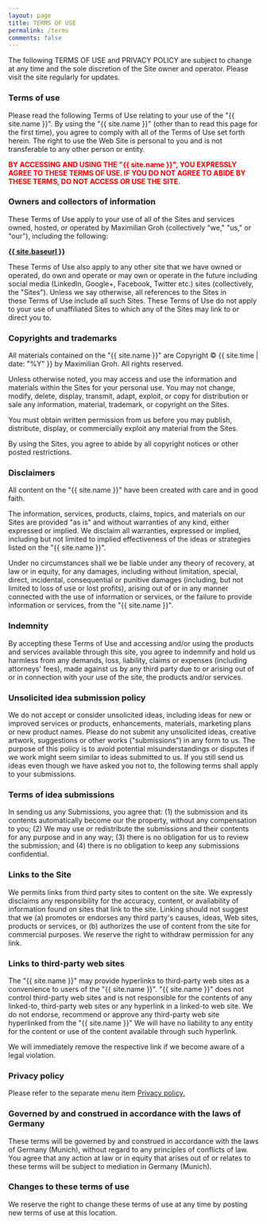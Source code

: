```yaml
---
layout: page
title: TERMS OF USE
permalink: /terms
comments: false
---
```


<p>The following TERMS OF USE and PRIVACY POLICY are subject to change at any time and the sole discretion of the Site owner and operator. Please visit the site regularly for updates.</p>

<h3>Terms of use</h3>
<p>Please read the following Terms of Use relating to your use of the "{{ site.name }}". By using the "{{ site.name }}" (other than to read this page for the first time), you agree to comply with all of the Terms of Use set forth herein. The right to use the Web Site is personal to you and is not transferable to any other person or entity.</p>

<p style="color:red; font-weight: bold;">BY ACCESSING AND USING THE "{{ site.name }}", YOU EXPRESSLY AGREE TO THESE TERMS OF USE. IF YOU DO NOT AGREE TO ABIDE BY THESE TERMS, DO NOT ACCESS OR USE THE SITE.</p>

<h3>Owners and collectors of information</h3>
<p>These Terms of Use apply to your use of all of the Sites and services owned, hosted, or operated by Maximilian Groh (collectively "we," "us," or "our"), including the following:</p>

<p><strong><a href="{{ site.baseurl }}">{{ site.baseurl }}</a></strong></p>
<p>These Terms of Use also apply to any other site that we have owned or operated, do own and operate or may own or operate in the future including social media (LinkedIn, Google+, Facebook, Twitter etc.) sites (collectively, the "Sites"). Unless we say otherwise, all references to the Sites in these Terms of Use include all such Sites. These Terms of Use do not apply to your use of unaffiliated Sites to which any of the Sites may link to or direct you to.</p>

<h3>Copyrights and trademarks</h3>
<p>All materials contained on the "{{ site.name }}" are Copyright © {{ site.time | date: "%Y" }} by Maximilian Groh. All rights reserved.</p>
<p>Unless otherwise noted, you may access and use the information and materials within the Sites for your personal use. You may not change, modify, delete, display, transmit, adapt, exploit, or copy for distribution or sale any information, material, trademark, or copyright on the Sites.</p>
<p>You must obtain written permission from us before you may publish, distribute, display, or commercially exploit any material from the Sites.</p>
<p>By using the Sites, you agree to abide by all copyright notices or other posted restrictions.</p>

<h3>Disclaimers</h3>
<p>All content on the "{{ site.name }}" have been created with care and in good faith.</p>
<p>The information, services, products, claims, topics, and materials on our Sites are provided "as is" and without warranties of any kind, either expressed or implied. We disclaim all warranties, expressed or implied, including but not limited to implied effectiveness of the ideas or strategies listed on the "{{ site.name }}".</p>

<p>Under no circumstances shall we be liable under any theory of recovery, at law or in equity, for any damages, including without limitation, special, direct, incidental, consequential or punitive damages (including, but not limited to loss of use or lost profits), arising out of or in any manner connected with the use of information or services, or the failure to provide information or services, from the "{{ site.name }}".</p>

<h3>Indemnity</h3>
<p>By accepting these Terms of Use and accessing and/or using the products and services available through this site, you agree to indemnify and hold us harmless from any demands, loss, liability, claims or expenses (including attorneys' fees), made against us by any third party due to or arising out of or in connection with your use of the site, the products and/or services.</p>

<h3>Unsolicited idea submission policy</h3>
<p>We do not accept or consider unsolicited ideas, including ideas for new or improved services or products, enhancements, materials, marketing plans or new product names. Please do not submit any unsolicited ideas, creative artwork, suggestions or other works ("submissions") in any form to us. The purpose of this policy is to avoid potential misunderstandings or disputes if we work might seem similar to ideas submitted to us. If you still send us ideas even though we have asked you not to, the following terms shall apply to your submissions.</p>

<h3>Terms of idea submissions</h3>
<p>In sending us any Submissions, you agree that: (1) the submission and its contents automatically become our the property, without any compensation to you; (2) We may use or redistribute the submissions and their contents for any purpose and in any way; (3) there is no obligation for us to review the submission; and (4) there is no obligation to keep any submissions confidential.</p>

<h3>Links to the Site</h3>
<p>We permits links from third party sites to content on the site. We expressly disclaims any responsibility for the accuracy, content, or availability of information found on sites that link to the site. Linking should not suggest that we (a) promotes or endorses any third party's causes, ideas, Web sites, products or services, or (b) authorizes the use of content from the site for commercial purposes. We reserve the right to withdraw permission for any link.</p>

<h3>Links to third-party web sites</h3>
<p>The "{{ site.name }}" may provide hyperlinks to third-party web sites as a convenience to users of the "{{ site.name }}". "{{ site.name }}" does not control third-party web sites and is not responsible for the contents of any linked-to, third-party web sites or any hyperlink in a linked-to web site. We do not endorse, recommend or approve any third-party web site hyperlinked from the "{{ site.name }}" We will have no liability to any entity for the content or use of the content available through such hyperlink.</p>

<p>We will immediately remove the respective link if we become aware of a legal violation.</p>

<h3>Privacy policy</h3>
<p>Please refer to the separate menu item <a title="Privacy Policy" href="{{ site.baseurl }}/privacy-policy/">Privacy policy.</a></p>
<h3>Governed by and construed in accordance with the laws of Germany</h3>
<p>These terms will be governed by and construed in accordance with the laws of Germany (Munich), without regard to any principles of conflicts of law. You agree that any action at law or in equity that arises out of or relates to these terms will be subject to mediation in Germany (Munich).</p>

<h3>Changes to these terms of use</h3>
<p>We reserve the right to change these terms of use at any time by posting new terms of use at this location.</p>

